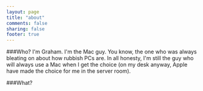 ```yaml
---
layout: page
title: "about"
comments: false
sharing: false
footer: true
---
```

###Who?
I'm Graham. I'm the Mac guy. You know, the one who was always bleating on about how rubbish PCs are. In all honesty, I'm still the guy who will always use a Mac when I get the choice (on my desk anyway, Apple have made the choice for me in the server room).

###What?
